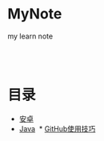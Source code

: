 # MyNote
my learn note


</br></br>
# **目录**

  * [安卓](https://github.com/AndBird/MyNote/blob/master/android/android_content.md)
  * [Java](https://github.com/AndBird/MyNote/blob/master/java/java_content.md)
  * [GitHub使用技巧](https://github.com/AndBird/MyNote/blob/master/GitHub操作技巧.md)
